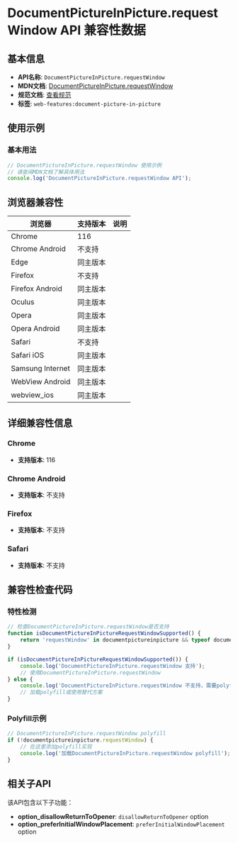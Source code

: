 # DocumentPictureInPicture.requestWindow API 兼容性数据

## 基本信息

- **API名称**: `DocumentPictureInPicture.requestWindow`
- **MDN文档**: [DocumentPictureInPicture.requestWindow](https://developer.mozilla.org/docs/Web/API/DocumentPictureInPicture/requestWindow)
- **规范文档**: [查看规范](https://wicg.github.io/document-picture-in-picture/#dom-documentpictureinpicture-requestwindow)
- **标签**: `web-features:document-picture-in-picture`

## 使用示例

### 基本用法

```javascript
// DocumentPictureInPicture.requestWindow 使用示例
// 请查阅MDN文档了解具体用法
console.log('DocumentPictureInPicture.requestWindow API');
```

## 浏览器兼容性

| 浏览器 | 支持版本 | 说明 |
|--------|----------|------|
| Chrome | 116 |  |
| Chrome Android | 不支持 |  |
| Edge | 同主版本 |  |
| Firefox | 不支持 |  |
| Firefox Android | 同主版本 |  |
| Oculus | 同主版本 |  |
| Opera | 同主版本 |  |
| Opera Android | 同主版本 |  |
| Safari | 不支持 |  |
| Safari iOS | 同主版本 |  |
| Samsung Internet | 同主版本 |  |
| WebView Android | 同主版本 |  |
| webview_ios | 同主版本 |  |

## 详细兼容性信息

### Chrome

- **支持版本**: 116

### Chrome Android

- **支持版本**: 不支持

### Firefox

- **支持版本**: 不支持

### Safari

- **支持版本**: 不支持

## 兼容性检查代码

### 特性检测

```javascript
// 检查DocumentPictureInPicture.requestWindow是否支持
function isDocumentPictureInPictureRequestWindowSupported() {
    return 'requestWindow' in documentpictureinpicture && typeof documentpictureinpicture.requestWindow === 'function';
}

if (isDocumentPictureInPictureRequestWindowSupported()) {
    console.log('DocumentPictureInPicture.requestWindow 支持');
    // 使用DocumentPictureInPicture.requestWindow
} else {
    console.log('DocumentPictureInPicture.requestWindow 不支持，需要polyfill');
    // 加载polyfill或使用替代方案
}
```

### Polyfill示例

```javascript
// DocumentPictureInPicture.requestWindow polyfill
if (!documentpictureinpicture.requestWindow) {
    // 在这里添加polyfill实现
    console.log('加载DocumentPictureInPicture.requestWindow polyfill');
}
```

## 相关子API

该API包含以下子功能：

- **option_disallowReturnToOpener**: `disallowReturnToOpener` option
- **option_preferInitialWindowPlacement**: `preferInitialWindowPlacement` option


